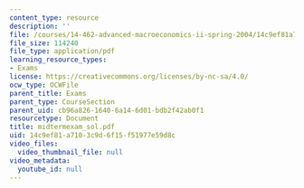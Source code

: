 ```yaml
---
content_type: resource
description: ''
file: /courses/14-462-advanced-macroeconomics-ii-spring-2004/14c9ef81a7103c9d6f15f51977e59d8c_midtermexam_sol.pdf
file_size: 114240
file_type: application/pdf
learning_resource_types:
- Exams
license: https://creativecommons.org/licenses/by-nc-sa/4.0/
ocw_type: OCWFile
parent_title: Exams
parent_type: CourseSection
parent_uid: cb96a826-1640-6a14-6d01-bdb2f42ab0f1
resourcetype: Document
title: midtermexam_sol.pdf
uid: 14c9ef81-a710-3c9d-6f15-f51977e59d8c
video_files:
  video_thumbnail_file: null
video_metadata:
  youtube_id: null
---
```

